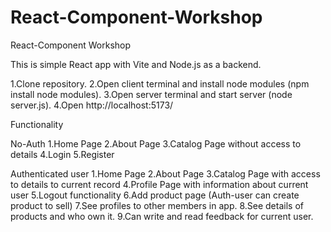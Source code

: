 # React-Component-Workshop
React-Component Workshop

This is simple React app with Vite and Node.js as a backend.

1.Clone repository.
2.Open client terminal and install node modules (npm install node modules).
3.Open server terminal and start server (node server.js).
4.Open http://localhost:5173/

Functionality

No-Auth
1.Home Page
2.About Page
3.Catalog Page without access to details
4.Login
5.Register

Authenticated user 
1.Home Page
2.About Page
3.Catalog Page with access to details to current record
4.Profile Page with information about current user
5.Logout functionality
6.Add product page (Auth-user can create product to sell)
7.See profiles to other members in app.
8.See details of products and who own it.
9.Can write and read feedback for current user.




